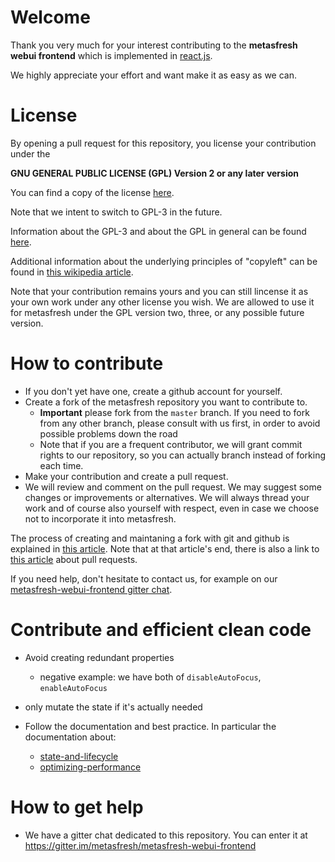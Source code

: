 
# Welcome

Thank you very much for your interest contributing to the **metasfresh webui frontend** which is implemented in [react.js](https://facebook.github.io/react/).

We highly appreciate your effort and want make it as easy as we can.

# License

By opening a pull request for this repository, you license your contribution under the

**GNU GENERAL PUBLIC LICENSE (GPL) Version 2 or any later version**

You can find a copy of the license [here](https://github.com/metasfresh/metasfresh/blob/master/LICENSE.md).

Note that we intent to switch to GPL-3 in the future.

Information about the GPL-3 and about the GPL in general can be found [here](https://www.gnu.org/licenses/quick-guide-gplv3.html).

Additional information about the underlying principles of "copyleft" can be found in [this wikipedia article](https://en.wikipedia.org/wiki/Copyleft).

Note that your contribution remains yours and you can still lincense it as your own work under any other license you wish.
We are allowed to use it for metasfresh under the GPL version two, three, or any possible future version.

# How to contribute

* If you don't yet have one, create a github account for yourself.
* Create a fork of the metasfresh repository you want to contribute to.
  * **Important** please fork from the `master` branch. If you need to fork from any other branch, please consult with us first, in order to avoid possible problems down the road
  * Note that if you are a frequent contributor, we will grant commit rights to our repository, so you can actually branch instead of forking each time.
* Make your contribution and create a pull request.
* We will review and comment on the pull request. We may suggest some changes or improvements or alternatives. We will always thread your work and of course also yourself with respect, even in case we choose not to incorporate it into metasfresh.

The process of creating and maintaning a fork with git and github is explained in [this article](https://help.github.com/articles/fork-a-repo/). Note that at that article's end, there is also a link to [this article](https://help.github.com/articles/using-pull-requests/) about pull requests.

If you need help, don't hesitate to contact us, for example on our [metasfresh-webui-frontend gitter chat](https://gitter.im/metasfresh/metasfresh-webui-frontend).

# Contribute and efficient clean code

* Avoid creating redundant properties
  * negative example: we have both of `disableAutoFocus`, `enableAutoFocus`

* only mutate the state if it's actually needed

* Follow the documentation and best practice. In particular the documentation about:
  * [state-and-lifecycle](https://facebook.github.io/react/docs/state-and-lifecycle.html)
  * [optimizing-performance](https://facebook.github.io/react/docs/optimizing-performance.html)

# How to get help

* We have a gitter chat dedicated to this repository. You can enter it at https://gitter.im/metasfresh/metasfresh-webui-frontend
